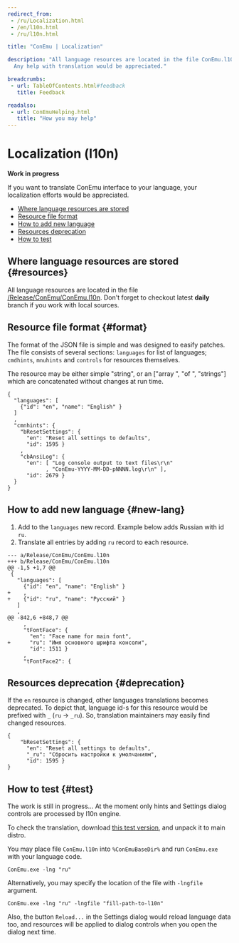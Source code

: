 ```yaml
---
redirect_from:
 - /ru/Localization.html
 - /en/l10n.html
 - /ru/l10n.html

title: "ConEmu | Localization"

description: "All language resources are located in the file ConEmu.l10n.
  Any help with translation would be appreciated."

breadcrumbs:
 - url: TableOfContents.html#feedback
   title: Feedback

readalso:
 - url: ConEmuHelping.html
   title: "How you may help"
---
```


# Localization (l10n)

**Work in progress**

If you want to translate ConEmu interface to your language,
your localization efforts would be appreciated.

* [Where language resources are stored](#resources)
* [Resource file format](#format)
* [How to add new language](#new-lang)
* [Resources deprecation](#deprecation)
* [How to test](#test)


## Where language resources are stored  {#resources}

All language resources are located in the file
[/Release/ConEmu/ConEmu.l10n](https://github.com/Maximus5/ConEmu/blob/daily/Release/ConEmu/ConEmu.l10n).
Don't forget to checkout latest **daily** branch if you work with local sources.


## Resource file format  {#format}

The format of the JSON file is simple and was designed to easify patches.
The file consists of several sections: `languages` for list of languages;
`cmdhints`, `mnuhints` and `controls` for resources themselves.

The resource may be either simple "string", or an ["array ", "of ", "strings"]
which are concatenated without changes at run time.

~~~
﻿{
  "languages": [
    {"id": "en", "name": "English" }
  ]
  ,
  "cmnhints": {
    "bResetSettings": {
      "en": "Reset all settings to defaults",
      "id": 1595 }
    ,
    "cbAnsiLog": {
      "en": [ "Log console output to text files\r\n"
            , "ConEmu-YYYY-MM-DD-pNNNN.log\r\n" ],
      "id": 2679 }
  }
}
~~~


## How to add new language  {#new-lang}

1. Add to the `languages` new record. Example below adds Russian with id `ru`.
2. Translate all entries by adding `ru` record to each resource.

~~~
--- a/Release/ConEmu/ConEmu.l10n
+++ b/Release/ConEmu/ConEmu.l10n
@@ -1,5 +1,7 @@
 ﻿{
   "languages": [
     {"id": "en", "name": "English" }
+    ,
+    {"id": "ru", "name": "Русский" }
   ]
   ,
@@ -842,6 +848,7 @@
     ,
     "tFontFace": {
       "en": "Face name for main font",
+      "ru": "Имя основного шрифта консоли",
       "id": 1511 }
     ,
     "tFontFace2": {
~~~


## Resources deprecation  {#deprecation}

If the `en` resource is changed, other languages translations becomes deprecated.
To depict that, language id-s for this resource would be prefixed with `_`
(`ru` -> `_ru`).
So, translation maintainers may easily find changed resources.

~~~
﻿{
    "bResetSettings": {
      "en": "Reset all settings to defaults",
      "_ru": "Сбросить настройки к умолчаниям",
      "id": 1595 }
}
~~~


## How to test  {#test}

The work is still in progress...
At the moment only hints and Settings dialog controls are processed by l10n engine.

To check the translation, download
[this test version](https://www.dropbox.com/s/px7jysz0aln0ajt/ConEmu.160207a.exe.7z?dl=0),
and unpack it to main distro.

You may place file `ConEmu.l10n` into `%ConEmuBaseDir%`
and run `ConEmu.exe` with your language code.

~~~
ConEmu.exe -lng "ru"
~~~

Alternatively, you may specify the location of the file with `-lngfile` argument.

~~~
ConEmu.exe -lng "ru" -lngfile "fill-path-to-l10n"
~~~

Also, the button `Reload...` in the Settings dialog would reload language data too,
and resources will be applied to dialog controls when you open the dialog next time.
